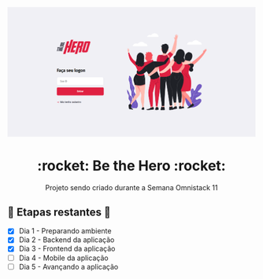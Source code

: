 
![Printscreen da Tela Inicial do Frontend criado a partir da Semana Omniostack](Be_the_Hero_Cover.png)

<h1 align="center" > :rocket: Be the Hero  :rocket: </h1>

<p align="center">Projeto sendo criado durante a Semana Omnistack 11</p>

## :dart: Etapas restantes :dart: 

- [x] Dia 1 - Preparando ambiente
- [x] Dia 2 - Backend da aplicação
- [x] Dia 3 - Frontend da aplicação
- [ ] Dia 4 - Mobile da aplicação
- [ ] Dia 5 - Avançando a aplicação
